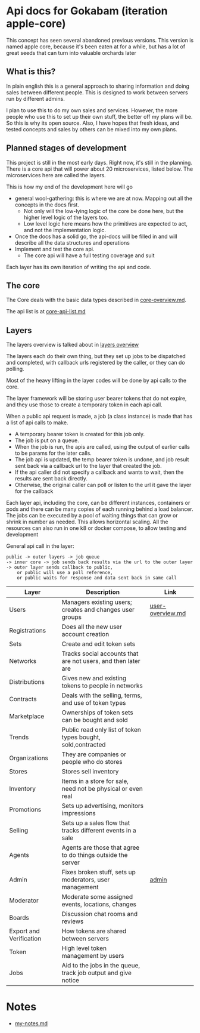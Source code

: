 # Api docs for Gokabam (iteration apple-core)

This concept has seen several abandoned previous versions. 
This version is named apple core, because it's been eaten at for a while, but has a lot of great seeds that can turn into valuable orchards later

## What is this?

In plain english this is a general approach to sharing information and doing sales between different people. This is designed to work between servers run by different admins.

I plan to use this to do my own sales and services. However, the more people who use this to set up their own stuff, the better off my plans will be. 
So this is why its open source. Also, I have hopes that fresh ideas, and tested concepts and sales by others can be mixed into my own plans. 


## Planned stages of development

This project is still in the most early days. Right now, it's still in the planning.
There is a core api that will power about 20 microservices, listed below. The microservices here are called the layers.

This is how my end of the development here will go

* general wool-gathering: this is where we are at now. Mapping out all the concepts in the docs first. 
  * Not only will the low-lying logic of the core be done here, but the higher level logic of the layers too.
  * Low level logic here means how the primitives are expected to act, and not the implementation logic.
* Once the docs has a solid go, the api-docs will be filled in and will describe all the data structures and operations
* Implement and test the core api.
  * The core api will have a full testing coverage and suit

Each layer has its own iteration of writing the api and code. 


## The core 

The Core deals with the basic data types described in [core-overview.md](v1/docs/core-overview.md).

The api list is at [core-api-list.md](v1/docs/core-api-list.md)

## Layers
The layers overview is talked about in [layers overview](v1/docs/layers-overview.md)

The layers each do their own thing, but they set up jobs to be dispatched and completed, with callback urls registered by the caller, or they can do polling.

Most of the heavy lifting in the layer codes will be done by api calls to the core.

The layer framework will be storing user bearer tokens that do not expire, and they use those to create a temporary token in each api call. 


When a public api request is made, a job (a class instance) is made that has a list of api calls to make.
* A temporary bearer token is created for this job only.
* The job is put on a queue.
* When the job is run, the apis are called, using the output of earlier calls to be params for the later calls. 
* The job api is updated, the temp bearer token is undone, and job result sent back via a callback url to the layer that created the job.
* If the api caller did not specify a callback and wants to wait, then the results are sent back directly. 
* Otherwise, the original caller can poll or listen to the url it gave the layer for the callback

Each layer api, including the core, can be different instances, containers or pods and there can be many copies of each running behind a load balancer.
The jobs can be executed by a pool of waiting things that can grow or shrink in number as needed.
This allows horizontal scaling. All the resources can also run in one k8 or docker compose, to allow testing and development

General api call in the layer:
    
    public -> outer layers -> job queue 
    -> inner core -> job sends back results via the url to the outer layer
    -> outer layer sends callback to public,
        or public will use a poll reference,
        or public waits for response and data sent back in same call
 

| Layer                   | Description                                                    | Link                                         |
|-------------------------|----------------------------------------------------------------|----------------------------------------------|
| Users                   | Managers existing users; creates and changes user groups       | [user-overview.md](v1/docs/user-overview.md) |
| Registrations           | Does all the new user account creation                         |                                              |
| Sets                    | Create and edit token sets                                     |                                              |
| Networks                | Tracks social accounts that are not users, and then later are  |                                              |
| Distributions           | Gives new and existing tokens to people in networks            |                                              |
| Contracts               | Deals with the selling, terms, and use of token types          |                                              |
| Marketplace             | Ownerships of token sets can be bought and sold                |                                              |
| Trends                  | Public read only list of token types bought, sold,contracted   |                                              |
| Organizations           | They are companies or people who do stores                     |                                              |
| Stores                  | Stores sell inventory                                          |                                              |
| Inventory               | Items in a store for sale, need not be physical or even real   |                                              |
| Promotions              | Sets up advertising, monitors impressions                      |                                              |
| Selling                 | Sets up a sales flow that tracks different events in a sale    |                                              |
| Agents                  | Agents are those that agree to do things outside the server    |                                              |
| Admin                   | Fixes broken stuff, sets up moderators, user management        | [admin](v1/docs/layers/admin.md)             |
| Moderator               | Moderate some assigned events, locations, changes              |                                              |
| Boards                  | Discussion chat rooms and reviews                              |                                              |
| Export and Verification | How tokens are shared between servers                          |                                              |
| Token                   | High level token management by users                           |                                              |
| Jobs                    | Aid to the jobs in the queue, track job output and give notice |                                              |



# Notes

* [my-notes.md](v1/docs/notes/my-notes.md)
